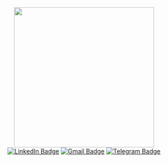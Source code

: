 <div>
  
  <div>

  </div>

  <div>
    <div id="header" align="center">
  <img src="https://media.giphy.com/media/137EaR4vAOCn1S/giphy.gif" width="320"/>
</div>

<div id="badges" align="center">
  <a href="https://www.linkedin.com/in/ruslan-omelchenko-" target="_blank"><img src="https://img.shields.io/badge/LinkedIn-0077B5?style=for-the-badge&logo=linkedin&logoColor=white" alt="LinkedIn Badge"/></a>
  <a href="mailto:ruslan.omelchenko.fs@gmail.com" target="_blank"><img src="https://img.shields.io/badge/Gmail-D14836?style=for-the-badge&logo=gmail&logoColor=white" alt="Gmail Badge"/></a>
  <a href="https://t.me/INickJackI" target="_blank"><img src="https://img.shields.io/badge/Telegram-2CA5E0?style=for-the-badge&logo=telegram&logoColor=white" alt="Telegram Badge"/></a>
</div>
  </div>
</div>


<!--
**INRGI/INRGI** is a ✨ _special_ ✨ repository because its `README.md` (this file) appears on your GitHub profile.

Here are some ideas to get you started:

- 🔭 I’m currently working on ...
- 🌱 I’m currently learning ...
- 👯 I’m looking to collaborate on ...
- 🤔 I’m looking for help with ...
- 💬 Ask me about ...
- 📫 How to reach me: ...
- 😄 Pronouns: ...
- ⚡ Fun fact: ...
-->

